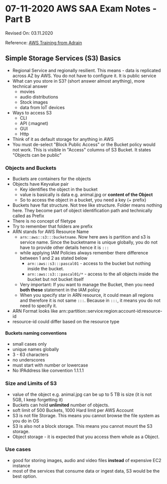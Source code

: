 # 07-11-2020 AWS SAA Exam Notes -Part B

Revised On: 03.11.2020

Reference: [AWS Training from Adrain](https://learn.cantrill.io/)

## Simple Storage Services (S3) Basics

* Regional Service and regionally resilient. This means - data is replicated across AZ by AWS. You do not have to configure it. It is public service
* What can you store in S3? (short answer almost anything), more technical answer
  * movies
  * audio distributions
  * Stock images
  * data from IoT devices
* Ways to access S3
  * CLI
  * API (:magnet)
  * GUI
  * Http 
* Think of it as default storage for anything in AWS
* You must de-select "Block Public Access" or the Bucket policy would not work. This is visible in "Access" columns of S3 Bucket. It states "Objects can be public"

### Objects and Buckets

* Buckets are containers for the objects
* Objects have Keyvalue pair
  * Key identifies the object in the bucket
  * value is basically is data e.g. animal.jpg or **content of the Object**
  * So to access the object in a bucket, you need a key (+ prefix)  
* Buckets have flat structure. Not tree like structure. Folder means nothing here. They become part of object identification path and technically called as Prefix
* There is no concept of filetype
* Try to remember that folders are prefix
* ARN stands for AWS Resource Name
  * `arn::aws::s3:::bucketname`. Now here aws is partition and s3 is service name. Since the bucketname is unique globally, you do not have to provide other details hence it is `:::`
  * while applying IAM Policies always remember there difference between 1 and 2 as stated below
    * `arn::aws::s3:::pascal01` - access to the bucket but nothing inside the bucket.
    * `arn::aws::s3:::pascal01/*` - access to the all objects inside the bucket but not bucket itself
  * Very important: If you want to manage the Bucket, then you need **both these** statement in the IAM policy
  * When you specify star in ARN resource, it could mean all regions and therefore it is not same `:::`. Because in `:::`, it means you do not need to specify it.
* ARN Format looks like arn::partition::service:region:account-id:resource-id
* resource-id could differ based on the resource type
  
#### Buckets naming conventions

* small cases only
* unique names globally
* 3 - 63 characters
* no underscores
* must start with number or lowercase
* No IPAddress like convention 1.1.1.1

### Size and Limits of S3

* value of the object e.g. animal.jpg can be up to 5 TB is size (it is not 5GB, I keep forgetting it)
* Buckets can hold **unlimited** number of objects.
* soft limit of 500 Buckets, 1000 Hard limit per AWS Account
* S3 is not file Storage. This means you cannot browse the file system as you do in OS
* S3 is also not a block storage. This means you cannot mount the S3 storage.
* Object storage - it is expected that you access them whole as a Object.

### Use cases

* good for storing images, audio and video files **instead** of expensive EC2 instance
* most of the services that consume data or ingest data, S3 would be the best option.
